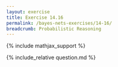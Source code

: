 ```yaml
---
layout: exercise
title: Exercise 14.16
permalink: /bayes-nets-exercises/14-16/
breadcrumb: Probabilistic Reasoning
---
```


{% include mathjax_support %}

<div><i class="arrow-up loader" data-chapter="bayes-nets-exercises" data-exercise="ex_16" data-rating="0"></i></div>
{% include_relative question.md %}
